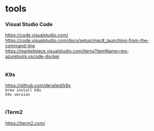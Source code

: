 # tools

### Visual Studio Code  
https://code.visualstudio.com/  
https://code.visualstudio.com/docs/setup/mac#_launching-from-the-command-line  
https://marketplace.visualstudio.com/items?itemName=ms-azuretools.vscode-docker  
#

### K9s
https://github.com/derailed/k9s  
`brew install k9s`  
`k9s version`  
#

### iTerm2
https://iterm2.com/  
